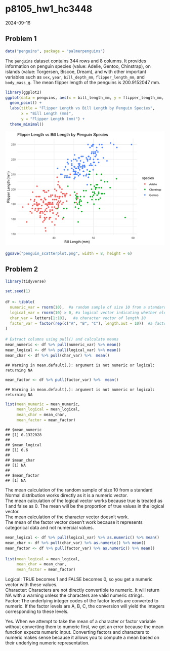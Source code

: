p8105_hw1_hc3448
================
2024-09-16

## Problem 1

``` r
data("penguins", package = "palmerpenguins")
```

The `penguins` dataset contains 344 rows and 8 columns. It provides
information on penguin species (value: Adelie, Gentoo, Chinstrap), on
islands (value: Torgersen, Biscoe, Dream), and with other important
variables such as `sex`, `year`, `bill_depth_mm`, `flipper_length_mm`,
and `body_mass_g`. The mean flipper length of the penguins is
200.9152047 mm.

``` r
library(ggplot2)
ggplot(data = penguins, aes(x = bill_length_mm, y = flipper_length_mm, color = species)) +
  geom_point() +
  labs(title = "Flipper Length vs Bill Length by Penguin Species",
       x = "Bill Length (mm)",
       y = "Flipper Length (mm)") +
  theme_minimal()
```

![](p8105_hw1_hc3448_files/figure-gfm/unnamed-chunk-2-1.png)<!-- -->

``` r
ggsave("penguin_scatterplot.png", width = 8, height = 6)
```

## Problem 2

``` r
library(tidyverse)
```

``` r
set.seed(1)

df <- tibble(
  numeric_var = rnorm(10),  #a random sample of size 10 from a standard Normal distribution             
  logical_var = rnorm(10) > 0, #a logical vector indicating whether elements of the sample are greater than 0   
  char_var = letters[1:10],   #a character vector of length 10
  factor_var = factor(rep(c("A", "B", "C"), length.out = 10))  #a factor vector of length 10, with 3 different factor “levels”
)

# Extract columns using pull() and calculate means
mean_numeric <- df %>% pull(numeric_var) %>% mean()
mean_logical <- df %>% pull(logical_var) %>% mean()
mean_char <- df %>% pull(char_var) %>%  mean()
```

    ## Warning in mean.default(.): argument is not numeric or logical: returning NA

``` r
mean_factor <- df %>% pull(factor_var) %>%  mean()
```

    ## Warning in mean.default(.): argument is not numeric or logical: returning NA

``` r
list(mean_numeric = mean_numeric,
     mean_logical = mean_logical,
     mean_char = mean_char,
     mean_factor = mean_factor)
```

    ## $mean_numeric
    ## [1] 0.1322028
    ## 
    ## $mean_logical
    ## [1] 0.6
    ## 
    ## $mean_char
    ## [1] NA
    ## 
    ## $mean_factor
    ## [1] NA

The mean calculation of the random sample of size 10 from a standard
Normal distribution works directly as it is a numeric vector.  
The mean calculation of the logical vector works because true is treated
as 1 and false as 0. The mean will be the proportion of true values in
the logical vector.  
The mean calculation of the character vector doesn’t work.  
The mean of the factor vector doesn’t work because it represents
categorical data and not numercial values.

``` r
mean_logical <- df %>% pull(logical_var) %>% as.numeric() %>% mean()
mean_char <- df %>% pull(char_var) %>% as.numeric() %>% mean()
mean_factor <- df %>% pull(factor_var) %>% as.numeric() %>% mean()

list(mean_logical = mean_logical,
     mean_char = mean_char,
     mean_factor = mean_factor)
```

Logical: TRUE becomes 1 and FALSE becomes 0, so you get a numeric vector
with these values.  
Character: Characters are not directly convertible to numeric. It will
return NA with a warning unless the characters are valid numeric
strings.  
Factor: The underlying integer codes of the factor levels are converted
to numeric. If the factor levels are A, B, C, the conversion will yield
the integers corresponding to these levels.

Yes. When we attempt to take the mean of a character or factor variable
without converting them to numeric first, we get an error because the
mean function expects numeric input. Converting factors and characters
to numeric makes sense because it allows you to compute a mean based on
their underlying numeric representation.
